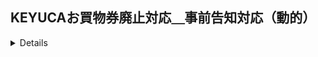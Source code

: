 ## KEYUCAお買物券廃止対応＿事前告知対応（動的）

<details>

__納品日__：2025.10.15

__案件区分__：開発

__GHC__：

__[Memo]__
```
```

| NAME | URL |
| --- | --- |
| FEAT | https://github.com/marui-unite/epos_contents/tree/VNET-328 |
| ISSUE| https://ghe-0101.com/cis/epos_contents/issues/14602 |
| JIRA | https://lsap0101.atlassian.net/browse/VNET-328 |

| ENV | PR URL | Merge |
| --- | --- | --- |
| STG| - | - |
| PRD | - | - |


__[対象ファイル]__
```
docs/memberservice/ownernet/rsp/v1/include-files/point_use/giftcard_note_0024.html
docs/memberservice/ownernet/v1/include-files/point_reference/caution_area.html
docs/memberservice/pc/rsp/v1/include-files/point_use/giftcard_note_0024.html
docs/memberservice/pc/rsp/v1/include-files/point_use/giftcard_note_text01.html
docs/memberservice/pc/rsp/v1/include-files/point_use/point_use_giftcard_text01.html
docs/memberservice/pc/v1/include-files/point_reference/caution_area.html
```

__[コマンドメモ]__
```
```
</details>